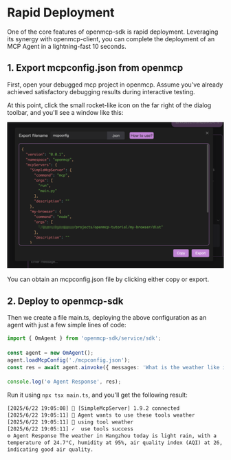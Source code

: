 # Rapid Deployment

One of the core features of openmcp-sdk is rapid deployment. Leveraging its synergy with openmcp-client, you can complete the deployment of an MCP Agent in a lightning-fast 10 seconds.

## 1. Export mcpconfig.json from openmcp

First, open your debugged mcp project in openmcp. Assume you've already achieved satisfactory debugging results during interactive testing.

At this point, click the small rocket-like icon on the far right of the dialog toolbar, and you'll see a window like this:

![](./images/export-config.png)

You can obtain an mcpconfig.json file by clicking either copy or export.

## 2. Deploy to openmcp-sdk

Then we create a file main.ts, deploying the above configuration as an agent with just a few simple lines of code:

```typescript
import { OmAgent } from 'openmcp-sdk/service/sdk';

const agent = new OmAgent();
agent.loadMcpConfig('./mcpconfig.json');  
const res = await agent.ainvoke({ messages: 'What is the weather like in Hangzhou today?' });

console.log('⚙️ Agent Response', res);
```

Run it using `npx tsx main.ts`, and you'll get the following result:

```
[2025/6/22 19:05:08] 🚀 [SimpleMcpServer] 1.9.2 connected
[2025/6/22 19:05:11] 🤖 Agent wants to use these tools weather
[2025/6/22 19:05:11] 🔧 using tool weather
[2025/6/22 19:05:11] ✓  use tools success
⚙️ Agent Response The weather in Hangzhou today is light rain, with a temperature of 24.7°C, humidity at 95%, air quality index (AQI) at 26, indicating good air quality.
```